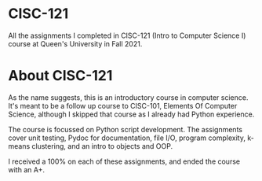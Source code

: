 # CISC-121
All the assignments I completed in CISC-121 (Intro to Computer Science I) course at Queen's University in Fall 2021.

# About CISC-121

As the name suggests, this is an introductory course in computer science. It's meant to be a follow up course to CISC-101, Elements Of Computer Science, although I skipped that course as I already had Python experience.

The course is focussed on Python script development. The assignments cover unit testing, Pydoc for documentation, file I/O, program complexity, k-means clustering, and an intro to objects and OOP.

I received a 100% on each of these assignments, and ended the course with an A+.
